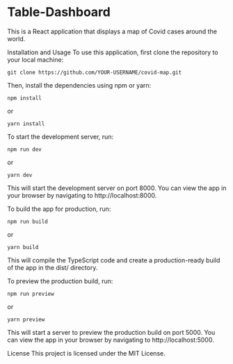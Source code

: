 # Table-Dashboard

This is a React application that displays a map of Covid cases around the world.

Installation and Usage
To use this application, first clone the repository to your local machine:

```
git clone https://github.com/YOUR-USERNAME/covid-map.git
```

Then, install the dependencies using npm or yarn:

```
npm install
```

or

```
yarn install
```

To start the development server, run:

```
npm run dev
```

or

```
yarn dev
```

This will start the development server on port 8000. You can view the app in your browser by navigating to http://localhost:8000.

To build the app for production, run:

```
npm run build
```

or

```
yarn build
```

This will compile the TypeScript code and create a production-ready build of the app in the dist/ directory.

To preview the production build, run:

```
npm run preview
```

or

```
yarn preview
```

This will start a server to preview the production build on port 5000. You can view the app in your browser by navigating to http://localhost:5000.

License
This project is licensed under the MIT License.
